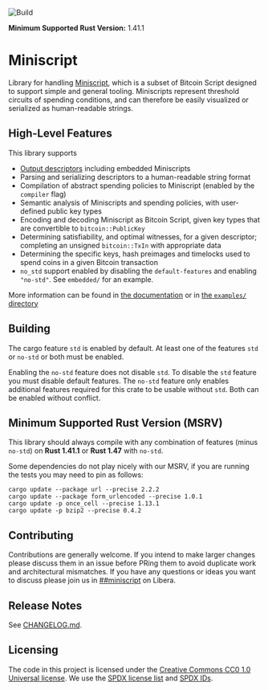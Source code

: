![Build](https://github.com/rust-bitcoin/rust-miniscript/workflows/Continuous%20integration/badge.svg)

**Minimum Supported Rust Version:** 1.41.1

# Miniscript

Library for handling [Miniscript](http://bitcoin.sipa.be/miniscript/),
which is a subset of Bitcoin Script designed to support simple and general
tooling. Miniscripts represent threshold circuits of spending conditions,
and can therefore be easily visualized or serialized as human-readable
strings.

## High-Level Features

This library supports

* [Output descriptors](https://github.com/bitcoin/bitcoin/blob/master/doc/descriptors.md)
including embedded Miniscripts
* Parsing and serializing descriptors to a human-readable string format
* Compilation of abstract spending policies to Miniscript (enabled by the
`compiler` flag)
* Semantic analysis of Miniscripts and spending policies, with user-defined
public key types
* Encoding and decoding Miniscript as Bitcoin Script, given key types that
are convertible to `bitcoin::PublicKey`
* Determining satisfiability, and optimal witnesses, for a given descriptor;
completing an unsigned `bitcoin::TxIn` with appropriate data
* Determining the specific keys, hash preimages and timelocks used to spend
coins in a given Bitcoin transaction
* `no_std` support enabled by disabling the `default-features` and enabling
`"no-std"`. See `embedded/` for an example.

More information can be found in [the documentation](https://docs.rs/miniscript)
or in [the `examples/` directory](https://github.com/apoelstra/rust-miniscript/tree/master/examples)

## Building

The cargo feature `std` is enabled by default. At least one of the features `std` or `no-std` or both must be enabled.

Enabling the `no-std` feature does not disable `std`. To disable the `std` feature you must disable default features. The `no-std` feature only enables additional features required for this crate to be usable without `std`. Both can be enabled without conflict.

## Minimum Supported Rust Version (MSRV)
This library should always compile with any combination of features (minus
`no-std`) on **Rust 1.41.1** or **Rust 1.47** with `no-std`.

Some dependencies do not play nicely with our MSRV, if you are running the tests
you may need to pin as follows:

```
cargo update --package url --precise 2.2.2
cargo update --package form_urlencoded --precise 1.0.1
cargo update -p once_cell --precise 1.13.1
cargo update -p bzip2 --precise 0.4.2
```

## Contributing
Contributions are generally welcome. If you intend to make larger changes please
discuss them in an issue before PRing them to avoid duplicate work and
architectural mismatches. If you have any questions or ideas you want to discuss
please join us in
[##miniscript](https://web.libera.chat/?channels=##miniscript) on Libera.


## Release Notes

See [CHANGELOG.md](CHANGELOG.md).


## Licensing

The code in this project is licensed under the [Creative Commons CC0 1.0
Universal license](LICENSE). We use the [SPDX license list](https://spdx.org/licenses/) and [SPDX
IDs](https://spdx.dev/ids/).

